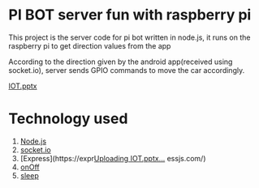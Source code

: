 # PI BOT server fun with raspberry pi
This project is the server code for pi bot written in node.js, it runs on the raspberry pi to get direction values from the app

According to the direction given by the android app(received using socket.io), server sends GPIO commands to move the car accordingly.



[IOT.pptx](https://github.com/Harshalkhed/pi-bot-server-master/files/8283354/IOT.pptx)


# Technology used
  1. [Node.js](https://nodejs.org/)
  2. [socket.io](https://socket.io)
  3. [Express](https://expr[Uploading IOT.pptx…]()
essjs.com/)
  4. [onOff](https://www.npmjs.com/package/onoff)
  5. [sleep](https://www.npmjs.com/package/sleep)
 
 

